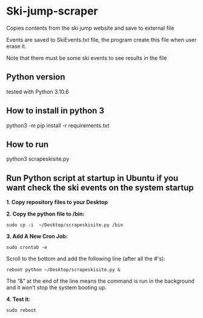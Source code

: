 # Ski-jump-scraper

Copies contents from the ski jump website and save to external file

Events are saved to SkiEvents.txt file, the program create this file when user erase it.

Note that there must be some ski events to see results in the file

## Python version
tested with Python 3.10.6

## How to install in python 3
python3 -m pip install -r requirements.txt

## How to run

python3 scrapeskisite.py

## Run Python script at startup in Ubuntu if you want check the ski events on the system startup

**1. Copy repository files to your Desktop**

**2. Copy the python file to /bin:**

```
sudo cp -i  ~/Desktop/scrapeskisite.py /bin
```

**3. Add A New Cron Job:**

```
sudo crontab -e
```

Scroll to the bottom and add the following line (after all the #'s):

```commandline
reboot python ~/Desktop/scrapeskisite.py &
```

The “&” at the end of the line means the command is run in the background and it won’t stop the system booting up.

**4. Test it:**

```commandline
sudo reboot
```

